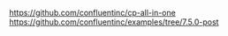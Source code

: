 https://github.com/confluentinc/cp-all-in-one
https://github.com/confluentinc/examples/tree/7.5.0-post
